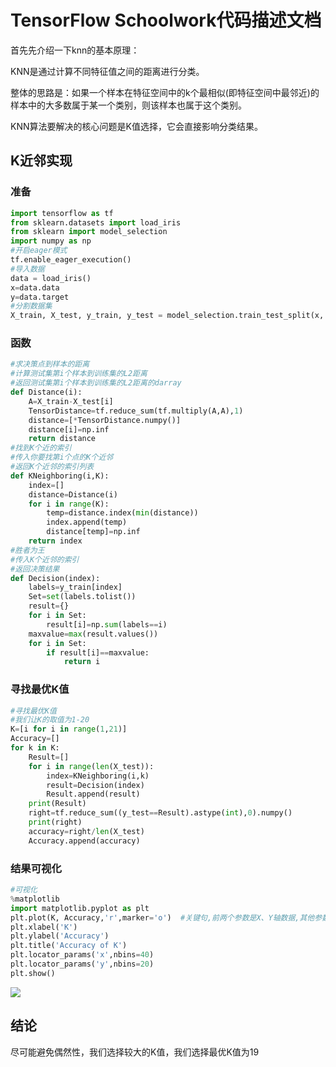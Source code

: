 # TensorFlow Schoolwork代码描述文档

首先先介绍一下knn的基本原理：

KNN是通过计算不同特征值之间的距离进行分类。

整体的思路是：如果一个样本在特征空间中的k个最相似(即特征空间中最邻近)的样本中的大多数属于某一个类别，则该样本也属于这个类别。

KNN算法要解决的核心问题是K值选择，它会直接影响分类结果。

## K近邻实现

### 准备

```python
import tensorflow as tf
from sklearn.datasets import load_iris
from sklearn import model_selection
import numpy as np
#开启eager模式
tf.enable_eager_execution()
#导入数据
data = load_iris()
x=data.data
y=data.target
#分割数据集
X_train, X_test, y_train, y_test = model_selection.train_test_split(x, y, test_size=0.2, shuffle=True)
```

### 函数

```python
#求决策点到样本的距离
#计算测试集第i个样本到训练集的L2距离
#返回测试集第i个样本到训练集的L2距离的darray
def Distance(i):
    A=X_train-X_test[i]
    TensorDistance=tf.reduce_sum(tf.multiply(A,A),1)
    distance=[*TensorDistance.numpy()]
    distance[i]=np.inf
    return distance
#找到K个近的索引
#传入你要找第i个点的K个近邻
#返回K个近邻的索引列表
def KNeighboring(i,K):
    index=[]
    distance=Distance(i)
    for i in range(K):
        temp=distance.index(min(distance))
        index.append(temp)
        distance[temp]=np.inf
    return index
#胜者为王
#传入K个近邻的索引
#返回决策结果
def Decision(index):
    labels=y_train[index]
    Set=set(labels.tolist())
    result={}
    for i in Set:
        result[i]=np.sum(labels==i)
    maxvalue=max(result.values())
    for i in Set:
        if result[i]==maxvalue:
            return i
```

### 寻找最优K值

```python
#寻找最优K值
#我们让K的取值为1-20
K=[i for i in range(1,21)]
Accuracy=[]
for k in K:
    Result=[]
    for i in range(len(X_test)):
        index=KNeighboring(i,k)
        result=Decision(index)
        Result.append(result)
    print(Result)
    right=tf.reduce_sum((y_test==Result).astype(int),0).numpy()
    print(right)
    accuracy=right/len(X_test)
    Accuracy.append(accuracy)
```

### 结果可视化

```python
#可视化
%matplotlib
import matplotlib.pyplot as plt
plt.plot(K, Accuracy,'r',marker='o')  #关键句,前两个参数是X、Y轴数据,其他参数指定曲线属性，如标签label，颜色color,线宽linewidth或lw,点标记marker
plt.xlabel('K')
plt.ylabel('Accuracy')
plt.title('Accuracy of K')
plt.locator_params('x',nbins=40)
plt.locator_params('y',nbins=20)
plt.show()
```

![](https://github.com/m-L-0/18b-lidongliang--2016-449/blob/master/Tensorflow%20Schoolwork/image/Figure_1.png)

## 结论

尽可能避免偶然性，我们选择较大的K值，我们选择最优K值为19